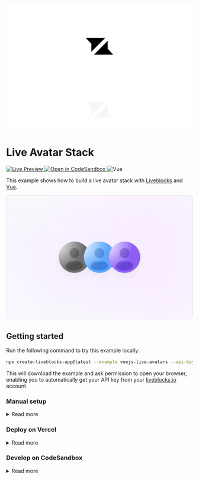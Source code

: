 <p align="center">
  <a href="https://liveblocks.io#gh-light-mode-only">
    <img src="https://raw.githubusercontent.com/liveblocks/liveblocks/main/.github/assets/header-light.svg" alt="Liveblocks" />
  </a>
  <a href="https://liveblocks.io#gh-dark-mode-only">
    <img src="https://raw.githubusercontent.com/liveblocks/liveblocks/main/.github/assets/header-dark.svg" alt="Liveblocks" />
  </a>
</p>

# Live Avatar Stack

<p>
  <a href="https://liveblocks.io/examples/live-avatars/vuejs/preview">
    <img src="https://img.shields.io/badge/live%20preview-message?style=flat&logo=data:image/svg+xml;base64,PHN2ZyB2aWV3Qm94PSIwIDAgMjQgMjQiIHhtbG5zPSJodHRwOi8vd3d3LnczLm9yZy8yMDAwL3N2ZyI+PHBhdGggZD0iTTE2Ljg0OSA0Ljc1SDBsNC44NDggNS4wNzV2Ny4wMDhsMTItMTIuMDgzWk03LjE1IDE5LjI1SDI0bC00Ljg0OS01LjA3NVY3LjE2N2wtMTIgMTIuMDgzWiIgZmlsbD0iI2ZmZiIvPjwvc3ZnPg==&color=333" alt="Live Preview" />
  </a>
  <a href="https://codesandbox.io/s/github/liveblocks/liveblocks/tree/main/examples/vuejs-live-avatars">
    <img src="https://img.shields.io/badge/open%20in%20codesandbox-message?style=flat&logo=codesandbox&color=333&logoColor=fff" alt="Open in CodeSandbox" />
  </a>
  <img src="https://img.shields.io/badge/vue.js-message?style=flat&logo=vue.js&color=3b7&logoColor=fff" alt="Vue" />
</p>

This example shows how to build a live avatar stack with [Liveblocks](https://liveblocks.io)
and [Vue](https://vuejs.org/).

<img src="https://raw.githubusercontent.com/liveblocks/liveblocks/main/.github/assets/examples/live-avatars.png" width="536" alt="Live Avatar Stack" />

## Getting started

Run the following command to try this example locally:

```bash
npx create-liveblocks-app@latest --example vuejs-live-avatars --api-key
```

This will download the example and ask permission to open your browser, enabling
you to automatically get your API key from your
[liveblocks.io](https://liveblocks.io) account.

### Manual setup

<details><summary>Read more</summary>

<p></p>

Alternatively, you can set up your project manually:

- Install all dependencies with `npm install`
- Create an account on [liveblocks.io](https://liveblocks.io/dashboard)
- Copy your **public** key from the
  [dashboard](https://liveblocks.io/dashboard/apikeys)
- Create an `.env.local` file and add your **public** key as the
  `VITE_LIVEBLOCKS_PUBLIC_KEY` environment variable
- Run `npm run dev` and go to [http://localhost:5173](http://localhost:5173)

</details>

### Deploy on Vercel

<details><summary>Read more</summary>

<p></p>

To both deploy on [Vercel](https://vercel.com), and run the example locally, use
the following command:

```bash
npx create-liveblocks-app@latest --example vuejs-live-avatars --vercel
```

This will download the example and ask permission to open your browser, enabling
you to deploy to Vercel.

</details>

### Develop on CodeSandbox

<details><summary>Read more</summary>

<p></p>

After forking
[this example](https://codesandbox.io/s/github/liveblocks/liveblocks/tree/main/examples/vuejs-live-avatars)
on CodeSandbox, create the `VITE_LIVEBLOCKS_PUBLIC_KEY` environment
variable as a [secret](https://codesandbox.io/docs/secrets).

</details>

